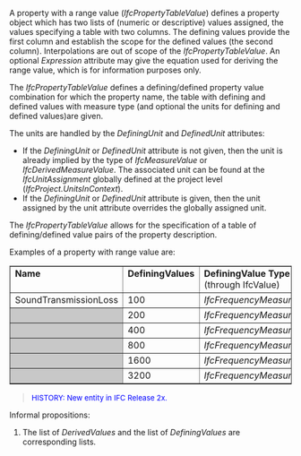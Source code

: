 A property with a range value (_IfcPropertyTableValue_) defines a property object which has two lists of (numeric or descriptive) values assigned, the values specifying a table with two columns. The defining values provide the first column and establish the scope for the defined values (the second column). Interpolations are out of scope of the _IfcPropertyTableValue_. An optional _Expression_ attribute may give the equation used for deriving the range value, which is for information purposes only.

The _IfcPropertyTableValue_ defines a defining/defined property value combination for which the property name, the table with defining and defined values with measure type (and optional the units for defining and defined values)are given.

The units are handled by the _DefiningUnit_ and _DefinedUnit_ attributes:

* If the _DefiningUnit_ or _DefinedUnit_ attribute is not given, then the unit is already implied by the type of _IfcMeasureValue_ or _IfcDerivedMeasureValue_. The associated unit can be found at the _IfcUnitAssignment_ globally defined at the project level (_IfcProject.UnitsInContext_).
*  If the _DefiningUnit_ or _DefinedUnit_ attribute is given, then the unit assigned by the unit attribute overrides the globally assigned unit.

The _IfcPropertyTableValue_ allows for the specification of a table of defining/defined value pairs of the property description.

Examples of a property with range value are:

<table cellpadding="2" cellspacing="2" border="1"> 
		<tr valign="TOP"> 
		  <td valign="TOP" align="LEFT" width="15%"><b>Name</b></td> 
		  <td valign="TOP" align="LEFT" width="10%"><b>DefiningValues</b></td> 
		  <td valign="TOP" align="LEFT" width="15%"><b>DefiningValue Type
			 <br></b>(through IfcValue)</td> 
		  <td valign="TOP" align="LEFT" width="10%"><b>DefinedValues</b></td> 
		  <td valign="TOP" align="LEFT" width="15%"><b>DefinedValue Type
			 <br></b>(through <i>IfcValue</i>)</td> 
		  <td valign="TOP" align="LEFT" width="15%"><b>DefingUnit </b></td> 
		  <td valign="TOP" align="LEFT" width="15%"><b>DefinedUnit</b></td> 
		</tr> 
		<tr> 
		  <td valign="TOP" align="LEFT">SoundTransmissionLoss</td> 
		  <td>100</td> 
		  <td><i>IfcFrequencyMeasure</i></td> 
		  <td>20</td> 
		  <td><i>IfcNumericMeasure</i></td> 
		  <td>- </td> 
		  <td>dB</td> 
		</tr> 
		<tr valign="TOP"> 
		  <td valign="TOP" align="LEFT" bgcolor="#C8C8C8">&nbsp;</td> 
		  <td>200</td> 
		  <td><i>IfcFrequencyMeasure</i></td> 
		  <td>42</td> 
		  <td><i>IfcNumericMeasure</i></td> 
		  <td bgcolor="#C8C8C8">&nbsp;</td> 
		  <td bgcolor="#C8C8C8">&nbsp;</td> 
		</tr> 
		<tr valign="TOP"> 
		  <td valign="TOP" align="LEFT" bgcolor="#C8C8C8">&nbsp;</td> 
		  <td>400</td> 
		  <td><i>IfcFrequencyMeasure</i></td> 
		  <td>46</td> 
		  <td><i>IfcNumericMeasure</i></td> 
		  <td bgcolor="#C8C8C8">&nbsp;</td> 
		  <td bgcolor="#C8C8C8">&nbsp;</td> 
		</tr> 
		<tr valign="TOP"> 
		  <td valign="TOP" align="LEFT" bgcolor="#C8C8C8">&nbsp;</td> 
		  <td>800</td> 
		  <td><i>IfcFrequencyMeasure</i></td> 
		  <td>56</td> 
		  <td><i>IfcNumericMeasure</i></td> 
		  <td bgcolor="#C8C8C8">&nbsp;</td> 
		  <td bgcolor="#C8C8C8">&nbsp;</td> 
		</tr> 
		<tr valign="TOP"> 
		  <td valign="TOP" align="LEFT" bgcolor="#C8C8C8">&nbsp;</td> 
		  <td>1600</td> 
		  <td><i>IfcFrequencyMeasure</i></td> 
		  <td>60</td> 
		  <td><i>IfcNumericMeasure</i></td> 
		  <td bgcolor="#C8C8C8">&nbsp;</td> 
		  <td bgcolor="#C8C8C8">&nbsp;</td> 
		</tr> 
		<tr valign="TOP"> 
		  <td valign="TOP" align="LEFT" bgcolor="#C8C8C8">&nbsp;</td> 
		  <td>3200</td> 
		  <td><i>IfcFrequencyMeasure</i></td> 
		  <td>65</td> 
		  <td><i>IfcNumericMeasure</i></td> 
		  <td bgcolor="#C8C8C8">&nbsp;</td> 
		  <td bgcolor="#C8C8C8">&nbsp;</td> 
		</tr> 
	 </table>

> <font color="#0000FF" size="-1">HISTORY: New entity in IFC Release 2x.
		  </font>
>

Informal propositions:

1. The list of _DerivedValues_ and the list of _DefiningValues_ are corresponding lists.
